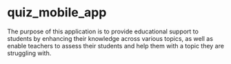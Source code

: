 # quiz_mobile_app
The purpose of this application is to provide educational support to students by enhancing their knowledge across various topics, as well as enable teachers to assess their students and help them with a topic they are struggling with.
